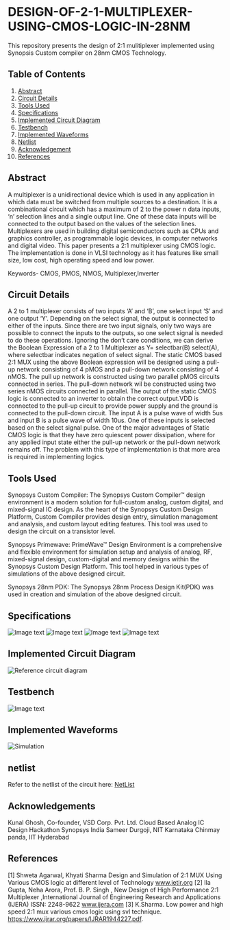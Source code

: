# DESIGN-OF-2-1-MULTIPLEXER-USING-CMOS-LOGIC-IN-28NM
This repository presents the design of 2:1 mulitiplexer implemented using Synopsis Custom compiler on 28nm CMOS Technology.
## Table of Contents
1. [Abstract](#abstract)
2. [Circuit Details](#circuit-details)
3. [Tools Used](#tools-used)
4. [Specifications](#specifications)
5. [Implemented Circuit Diagram](#implemented-circuit-diagram)
6. [Testbench](#testbench)
7. [Implemented Waveforms](#implemented-waveforms)
8. [Netlist](#netlist)
9. [Acknowledgement](#acknowledgement)
10. [References](#references)

## Abstract
A multiplexer is a unidirectional device which is used in any application in which data must be switched from multiple sources to a destination. It is a combinational circuit which has a maximum of 2 to the power n data inputs, ‘n’ selection lines and a single output line. One of these data inputs will be connected to the output based on the values of the selection lines. Multiplexers are used in building digital semiconductors such as CPUs and graphics controller, as programmable logic devices, in computer networks and digital video. This paper presents a 2:1 multiplexer using CMOS logic. The implementation is done in VLSI technology as it has features like small size, low cost, high operating speed and low power.

Keywords- CMOS, PMOS, NMOS, Multiplexer,Inverter

## Circuit Details
A 2 to 1 multiplexer consists of two inputs ‘A’ and ‘B’, one select input ‘S’ and one output ‘Y’. Depending on the select signal, the output is connected to either of the inputs. Since there are two input signals, only two ways are possible to connect the inputs to the outputs, so one select signal is needed to do these operations. Ignoring the don’t care conditions, we can derive the Boolean Expression of a 2 to 1 Multiplexer as Y= selectbar(B) select(A), where selectbar indicates negation of select signal. The static CMOS based 2:1 MUX using the above Boolean expression will be designed using a pull-up network consisting of 4 pMOS and a pull-down network consisting of 4 nMOS. The pull up network is constructed using two parallel pMOS circuits connected in series. The pull-down network wil be constructed using two series nMOS circuits connected in parallel. The output of the static CMOS logic is connected to an inverter to obtain the correct output.VDD is connected to the pull-up circuit to provide power supply and the ground is connected to the pull-down circuit. The input A is a pulse wave of width 5us and input B is a pulse wave of width 10us. One of these inputs is selected based on the select signal pulse. One of the major advantages of Static CMOS logic is that they have zero quiescent power dissipation, where for any applied input state either the pull-up network or the pull-down network remains off. The problem with this type of implementation is that more area is required in implementing logics.

## Tools Used
Synopsys Custom Compiler: The Synopsys Custom Compiler™ design environment is a modern solution for full-custom analog, custom digital, and mixed-signal IC design. As the heart of the Synopsys Custom Design Platform, Custom Compiler provides design entry, simulation management and analysis, and custom layout editing features. This tool was used to design the circuit on a transistor level.

Synopsys Primewave: PrimeWave™ Design Environment is a comprehensive and flexible environment for simulation setup and analysis of analog, RF, mixed-signal design, custom-digital and memory designs within the Synopsys Custom Design Platform. This tool helped in various types of simulations of the above designed circuit.

Synopsys 28nm PDK: The Synopsys 28nm Process Design Kit(PDK) was used in creation and simulation of the above designed circuit.

## Specifications
![Image text](https://github.com/SagarPatnala27/DESIGN-OF-2-1-MULTIPLEXER-USING-CMOS-LOGIC-IN-28NM/blob/main/PROJECT%20FILES/a_properties.PNG)
![Image text](https://github.com/SagarPatnala27/DESIGN-OF-2-1-MULTIPLEXER-USING-CMOS-LOGIC-IN-28NM/blob/main/PROJECT%20FILES/b_properties.PNG)
![Image text](https://github.com/SagarPatnala27/DESIGN-OF-2-1-MULTIPLEXER-USING-CMOS-LOGIC-IN-28NM/blob/main/PROJECT%20FILES/c_properties.PNG)
![Image text](https://github.com/SagarPatnala27/DESIGN-OF-2-1-MULTIPLEXER-USING-CMOS-LOGIC-IN-28NM/blob/main/PROJECT%20FILES/capacitor_properties1.PNG)


## Implemented Circuit Diagram
![Reference circuit diagram](https://github.com/SagarPatnala27/DESIGN-OF-2-1-MULTIPLEXER-USING-CMOS-LOGIC-IN-28NM/blob/main/PROJECT%20FILES/schematic2.PNG)

## Testbench
![Image text](https://github.com/SagarPatnala27/DESIGN-OF-2-1-MULTIPLEXER-USING-CMOS-LOGIC-IN-28NM/blob/main/PROJECT%20FILES/tb_symbol_2.PNG)

## Implemented Waveforms
![Simulation](https://github.com/SagarPatnala27/DESIGN-OF-2-1-MULTIPLEXER-USING-CMOS-LOGIC-IN-28NM/blob/main/PROJECT%20FILES/timing.PNG)

## netlist
Refer to the netlist of the circuit here: [NetList](https://github.com/SagarPatnala27/DESIGN-OF-2-1-MULTIPLEXER-USING-CMOS-LOGIC-IN-28NM/blob/main/PROJECT%20FILES/netlist.txt)

## Acknowledgements
Kunal Ghosh, Co-founder, VSD Corp. Pvt. Ltd.
Cloud Based Analog IC Design Hackathon
Synopsys India
Sameer Durgoji, NIT Karnataka
Chinmay panda, IIT Hyderabad

## References
[1]	Shweta Agarwal, Khyati Sharma Design and Simulation of 2:1 MUX Using Various CMOS logic at different level of Technology www.jetir.org
[2]	Ila Gupta, Neha Arora, Prof. B. P. Singh , New Design of High Performance 2:1 Multiplexer ,International Journal of Engineering Research and Applications (IJERA) ISSN: 2248-9622 www.ijera.com
[3]	K.Sharma.  Low  power  and  high   speed   2:1  mux various cmos logic using svl technique. https://www.ijrar.org/papers/IJRAR1944227.pdf.



